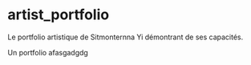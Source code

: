 # artist_portfolio
Le portfolio artistique de Sitmonternna Yi démontrant de ses capacités.

Un portfolio afasgadgdg
